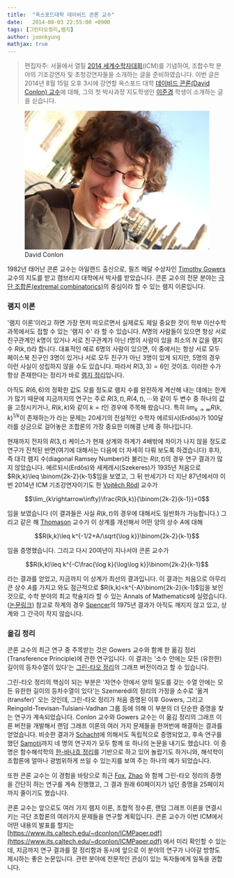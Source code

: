 ```yaml
---
title:  "옥스포드대학 데이비드 콘론 교수"
date:   2014-08-03 22:55:00 +0900
tags: [그린타오정리,램지]
author: joonkyung
mathjax: true
---
```


> 편집자주: 서울에서 열릴 [2014 세계수학자대회](http://icm2014.org/)(ICM)를 기념하여, 조합수학 분야의 기조강연자 및 초청강연자들을 소개하는 글을 준비하였습니다. 이번 글은 2014년 8월 15일 오후 3시에 강연할 옥스포드 대학 [데이비드 콘론(David Conlon) 교수](https://www.its.caltech.edu/~dconlon/)에 대해, 그의 첫 박사과정 지도학생인 [이준경](https://sites.google.com/site/joonkyungleemaths/) 학생이 소개하는 글을 싣습니다.

<figure>
<img src="/assets/images/conlon.jpg" alt="David Conlon"/>
<figcaption>David Conlon</figcaption>
</figure>

1982년 태어난 콘론 교수는 아일랜드 출신으로, 필즈 메달 수상자인 [Timothy Gowers](https://en.wikipedia.org/wiki/Timothy_Gowers) 교수의 지도를 받고 캠브리지 대학에서 박사를 받았습니다. 콘론 교수의 전문 분야는 [극단 조합론(extremal combinatorics)](https://en.wikipedia.org/wiki/Extremal_combinatorics)의 중심이라 할 수 있는 램지 이론입니다.

### 램지 이론

'램지 이론'이라고 하면 가장 먼저 떠오르면서 실제로도 제일 중요한 것이 학부 이산수학 과목에서도 접할 수 있는 '램지 수' 라 할 수 있습니다. $N$명의 사람들이 있으면 항상 서로 친구관계인 $k$명이 있거나 서로 친구관계가 아닌 $t$명의 사람이 있을 최소의 $N$ 값을 램지 수 $R(k,t)$라 합니다. 대표적인 예로 6명의 사람이 있으면, 이 중에서는 항상 서로 모두 페이스북 친구인 3명이 있거나 서로 모두 친구가 아닌 3명이 있게 되지만, 5명의 경우 이런 사실이 성립하지 않을 수도 있습니다. 따라서 $R(3,3)=6$인 것이죠. 이러한 수가 항상 존재한다는 정리가 바로 [램지 정리](https://ko.wikipedia.org/wiki/램지의_정리)입니다.

아직도 $R(6,6)$의 정확한 값도 모를 정도로 램지 수를 완전하게 계산해 내는 데에는 한계가 많기 때문에 지금까지의 연구는 주로 $R(3,t), R(4,t),\cdots$와 같이 두 변수 중 하나의 값을 고정시키거나, $R(k,k)$와 같이 $k=t$인 경우에 주목해 왔습니다. 특히 $\lim_{k\rightarrow\infty}R(k,k)^{1/k}$이 존재하는가 라는 문제는 20세기의 전설적인 수학자 에르되시(Erdős)가 100달러를 상금으로 걸어놓은 조합론의 가장 중요한 미해결 난제 중 하나입니다.

현재까지 전자의 $R(3,t)$ 케이스가 현재 상계와 하계가 4배밖에 차이가 나지 않을 정도로 연구가 진척된 반면(여기에 대해서는 다음에 더 자세히 다뤄 보도록 하겠습니다) 후자, 즉 대각 램지 수(diagonal Ramsey Number)라 불리는 $R(t,t)$의 경우 연구 결과가 많지 않았습니다. 에르되시(Erdős)와 세케레시(Szekeres)가 1935년 처음으로 $R(k,k)\leq \binom{2k-2}{k-1}$임을 보였고, 그 뒤 반세기가 더 지난 87년에서야 이번 2014년 ICM 기조강연자이기도 한 [Vojtěch Rödl](https://www.math.emory.edu/~rodl/) 교수가

$$\lim_{k\rightarrow\infty}\frac{R(k,k)}{\binom{2k-2}{k-1}}=0$$

임을 보였습니다 (이 결과들은 사실 $R(k,t)$의 경우에 대해서도 일반화가 가능합니다.) 그리고 같은 해 [Thomason](https://www.maths.cam.ac.uk/person/agt2) 교수가 이 상계를 개선해서 어떤 양의 상수 $A$에 대해

$$R(k,k)\leq k^{-1/2+A/\sqrt{\log k}}\binom{2k-2}{k-1}$$

임을 증명했습니다. 그리고 다시 20여년이 지나서야 콘론 교수가

$$R(k,k)\leq k^{-C\frac{\log k}{\log\log k}}\binom{2k-2}{k-1}$$

라는 결과를 얻었고, 지금까지 이 상계가 최선의 결과입니다. 이 결과는 처음으로 아무리 큰 상수 $A$를 가지고 와도 점근적으로 $R(k,k)<k^{-A}\binom{2k-2}{k-1}$임을 보인 것으로, 수학 분야의 최고 학술지라 할 수 있는 Annals of Mathematics에 실렸습니다. ([논문링크](https://annals.math.princeton.edu/2009/170-2/p15)) 참고로 하계의 경우 [Spencer](https://cs.nyu.edu/~spencer/)의 1975년 결과가 아직도 깨지지 않고 있고, 상계와 그 간극이 작지 않습니다.

### 옮김 정리

콘론 교수의 최근 연구 중 주목받는 것은 Gowers 교수와 함께 한 옮김 정리(Transference Principle)에 관한 연구입니다. 이 결과는 '소수 안에는 모든 (유한한) 길이의 등차수열이 있다'는 [그린-타오 정리](https://ko.wikipedia.org/wiki/그린-타오_정리)의 그래프 버전이라고 할 수 있습니다.

그린-타오 정리의 핵심이 되는 부분은 '자연수 안에서 양의 밀도를 갖는 수열 안에는 모든 유한한 길이의 등차수열이 있다'는 Szemerédi의 정리의 가정을 소수로 '옮겨(transfer)' 오는 것인데, 그린-타오 정리가 처음 증명된 이후 Gowers, 그리고 Reingold-Trevisan-Tulsiani-Vadhan 그룹 등에 의해 이 부분의 더 단순한 증명을 찾는 연구가 계속되었습니다. Conlon 교수와 Gowers 교수는 이 옮김 정리의 그래프 이론 버전을 개발해서 랜덤 그래프 이론의 여러 가지 문제들을 한꺼번에 해결하는 결과를 얻었습니다. 비슷한 결과가 [Schacht](https://www.math.uni-hamburg.de/home/schacht/)에 의해서도 독립적으로 증명되었고, 후속 연구를 했던 [Samotij](https://www.dpmms.cam.ac.uk/~ws299/)까지 네 명의 연구자가 모두 함께 또 하나의 논문을 내기도 했습니다. 이 증명은 함수해석학의 [한-바나흐 정리](https://ko.wikipedia.org/wiki/한-바나흐_정리)를 기반으로 하고 있어 놀랍기도 하거니와, 해석학이 조합론에 얼마나 광범위하게 쓰일 수 있는지를 보여 주는 하나의 예가 되었습니다.

또한 콘론 교수는 이 경험을 바탕으로 최근 [Fox](https://stanford.edu/~jacobfox/), [Zhao](https://yufeizhao.com) 와 함께 그린-타오 정리의 증명을 간단히 하는 연구를 계속 진행했고, 그 결과 원래 60페이지가 넘던 증명을 25페이지까지 줄이기도 했습니다.

콘론 교수는 앞으로도 여러 가지 램지 이론, 조합적 정수론, 랜덤 그래프 이론을 연결시키는 극단 조합론의 여러가지 문제들을 연구할 계획입니다. 콘론 교수가 이번 ICM에서 어떤 내용의 발표를 할지는 [https://www.its.caltech.edu/~dconlon/ICMPaper.pdf](https://www.its.caltech.edu/~dconlon/ICMPaper.pdf) 에서 미리 확인할 수 있는데, 지금까지 연구 결과를 잘 정리함과 동시에 앞으로 이 분야의 연구가 나아갈 방향도 제시하는 좋은 논문입니다. 관련 분야에 전문적인 관심이 있는 독자들에게 일독을 권합니다.